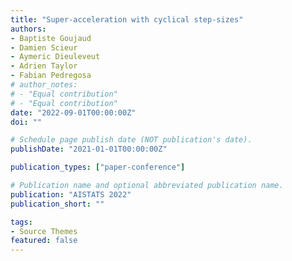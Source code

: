 ```yaml
---
title: "Super-acceleration with cyclical step-sizes"
authors:
- Baptiste Goujaud
- Damien Scieur
- Aymeric Dieuleveut
- Adrien Taylor
- Fabian Pedregosa
# author_notes:
# - "Equal contribution"
# - "Equal contribution"
date: "2022-09-01T00:00:00Z"
doi: ""

# Schedule page publish date (NOT publication's date).
publishDate: "2021-01-01T00:00:00Z"

publication_types: ["paper-conference"]

# Publication name and optional abbreviated publication name.
publication: "AISTATS 2022"
publication_short: ""

tags:
- Source Themes
featured: false
---
```

